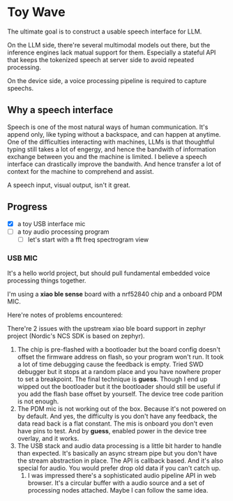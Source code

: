 # Toy Wave

The ultimate goal is to construct a usable speech interface for LLM.

On the LLM side, there're several multimodal models out there, but the inference engines lack matual support for them. Especially a stateful API that keeps the tokenized speech at server side to avoid repeated processing.

On the device side, a voice processing pipeline is required to capture speechs.

## Why a speech interface

Speech is one of the most natural ways of human communication. It's append only, like typing without a backspace, and can happen at anytime. One of the difficulties interacting with machines, LLMs is that thoughtful typing still takes a lot of engergy, and hence the bandwith of information exchange between you and the machine is limited. I believe a speech interface can drastically improve the bandwith. And hence transfer a lot of context for the machine to comprehend and assist.

A speech input, visual output, isn't it great.

## Progress

- [x] a toy USB interface mic
- [ ] a toy audio processing program
  - [ ] let's start with a fft freq spectrogram view

### USB MIC

It's a hello world project, but should pull fundamental embedded voice processing things together.

I'm using a **xiao ble sense** board with a nrf52840 chip and a onboard PDM MIC. 

Here're notes of problems encountered:

There're 2 issues with the upstream xiao ble board support in zephyr project (Nordic's NCS SDK is based on zephyr). 

1. The chip is pre-flashed with a bootloader but the board config doesn't offset the firmware address on flash, so your program won't run. It took a lot of time debugging cause the feedback is empty. Tried SWD debugger but it stops at a random place and you have nowhere proper to set a breakpoint. The final technique is **guess**. Though I end up wipped out the bootloader but it the bootloader should still be useful if you add the flash base offset by yourself. The device tree code parition is not enough.
2. The PDM mic is not working out of the box. Because it's not powered on by default. And yes, the difficulty is you don't have any feedback, the data read back is a flat constant. The mis is onboard you don't even have pins to test. And by **guess**, enabled power in the device tree overlay, and it works.
3. The USB stack and audio data processing is a little bit harder to handle than expected. It's basically an async stream pipe but you don't have the stream abstraction in place. The API is callback based. And it's also special for audio. You would prefer drop old data if you can't catch up.
   1. I was impressed there's a sophisticated audio pipeline API in web browser. It's a circular buffer with a audio source and a set of processing nodes attached. Maybe I can follow the same idea.
